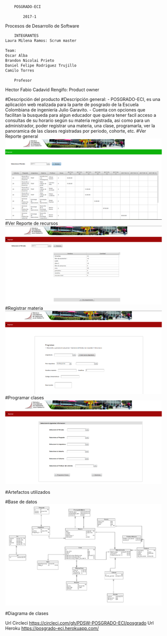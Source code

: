 		POSGRADO-ECI

			2017-1

Procesos de Desarrollo de Software
		
		INTEGRANTES
	Laura Milena Ramos: Scrum master
	
	Team:
	Oscar Alba
	Brandon Nicolai Prieto
	Daniel Felipe Rodriguez Trujillo
	Camilo Torres
		
		Profesor
Hector Fabio Cadavid Rengifo: Product owner

#Descripción del producto
	#Descripción general:
		- POSGRADO-ECI, es una aplicación web realizada para la parte de posgrado de la Escuela Colombiana de ingeniería Julio Garavito.
		- Cuenta con opciones que facilitan la busqueda para algun educador que quiera tener facil acceso a consultas de su horario según su materia registrada, asi como para un administrador, poder registrar una materia, una clase, programarla, ver la panoramica de las clases registradas por periodo, cohorte, etc.
	#Ver Reporte general
		![](ReporteGeneral.PNG)
	#Ver Reporte de recursos
		![](ReporteRecursos.PNG)
	#Registrar materia
		![](RegistrarMateria.PNG)
	#Programar clases
		![](ProgramarClase.PNG)
	


#Artefactos utilizados

#Base de datos
![](BaseDeDatos.PNG)

#Diagrama de clases

Url Circleci
https://circleci.com/gh/PDSW-POSGRADO-ECI/posgrado
Url Heroku 
https://posgrado-eci.herokuapp.com/

	
	
